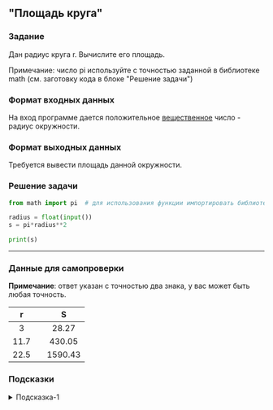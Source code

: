 ## "Площадь круга"

### Задание

Дан радиус круга r. Вычислите его площадь.

Примечание: число pi используйте с точностью заданной в библиотеке math (см. заготовку кода в блоке "Решение задачи")

### Формат входных данных

На вход программе дается положительное [вещественное](https://silvertests.ru/GuideView.aspx?id=32163) число - радиус окружности.

### Формат выходных данных

Требуется вывести площадь данной окружности.

### Решение задачи

```python
from math import pi  # для использования функции импортировать библиотеку math

radius = float(input())
s = pi*radius**2

print(s)
```

---

### Данные для самопроверки

**Примечание**: ответ указан с точностью два знака, у вас может быть любая точность.

|   r   |  |   S   |
| :---: | ---| :---: |
|   3   |  |   28.27  | 
|   11.7   |  |  430.05  | 
|   22.5   |  |   1590.43  |

### Подсказки

<details>
<summary>Подсказка-1</summary>
Формулу площади круга не помните? Не знаете где найти?
</details>
